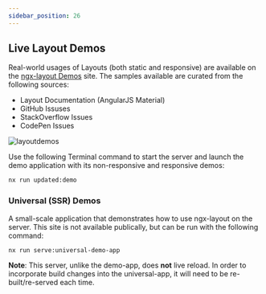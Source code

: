 ```yaml
---
sidebar_position: 26
---
```


## Live Layout Demos

Real-world usages of Layouts (both static and responsive) are available on the
[ngx-layout Demos](https://ngx-layout.ngbracket.com) site. The samples available are
curated from the following sources:

- Layout Documentation (AngularJS Material)
- GitHub Issuses
- StackOverflow Issues
- CodePen Issues

![layoutdemos](https://cloud.githubusercontent.com/assets/210413/19868966/511c8eea-9f78-11e6-9692-7a23f399b502.jpg)

Use the following Terminal command to start the server and launch the demo application with its non-responsive and
responsive demos:

```bash
nx run updated:demo
```

### Universal (SSR) Demos

A small-scale application that demonstrates how to use ngx-layout on the server. This site is not
available publically, but can be run with the following command:

`nx run serve:universal-demo-app`

**Note**: This server, unlike the demo-app, does **not** live reload. In order to incorporate build
changes into the universal-app, it will need to be re-built/re-served each time.
